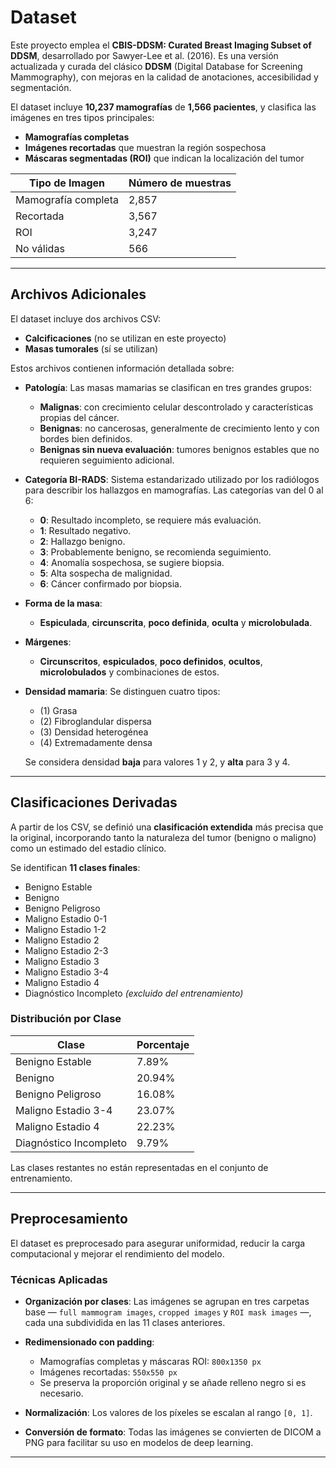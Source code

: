 # Dataset

Este proyecto emplea el **CBIS-DDSM: Curated Breast Imaging Subset of DDSM**, desarrollado por Sawyer-Lee et al. (2016). Es una versión actualizada y curada del clásico **DDSM** (Digital Database for Screening Mammography), con mejoras en la calidad de anotaciones, accesibilidad y segmentación.

El dataset incluye **10,237 mamografías** de **1,566 pacientes**, y clasifica las imágenes en tres tipos principales:

* **Mamografías completas**
* **Imágenes recortadas** que muestran la región sospechosa
* **Máscaras segmentadas (ROI)** que indican la localización del tumor

| Tipo de Imagen      | Número de muestras |
| ------------------- | ------------------ |
| Mamografía completa | 2,857              |
| Recortada           | 3,567              |
| ROI                 | 3,247              |
| No válidas          | 566                |

---

## Archivos Adicionales

El dataset incluye dos archivos CSV:

* **Calcificaciones** (no se utilizan en este proyecto)
* **Masas tumorales** (sí se utilizan)

Estos archivos contienen información detallada sobre:

* **Patología**: Las masas mamarias se clasifican en tres grandes grupos:

  * **Malignas**: con crecimiento celular descontrolado y características propias del cáncer.
  * **Benignas**: no cancerosas, generalmente de crecimiento lento y con bordes bien definidos.
  * **Benignas sin nueva evaluación**: tumores benignos estables que no requieren seguimiento adicional.

* **Categoría BI-RADS**: Sistema estandarizado utilizado por los radiólogos para describir los hallazgos en mamografías. Las categorías van del 0 al 6:

  * **0**: Resultado incompleto, se requiere más evaluación.
  * **1**: Resultado negativo.
  * **2**: Hallazgo benigno.
  * **3**: Probablemente benigno, se recomienda seguimiento.
  * **4**: Anomalía sospechosa, se sugiere biopsia.
  * **5**: Alta sospecha de malignidad.
  * **6**: Cáncer confirmado por biopsia.

* **Forma de la masa**:

  * **Espiculada**, **circunscrita**, **poco definida**, **oculta** y **microlobulada**.

* **Márgenes**:

  * **Circunscritos**, **espiculados**, **poco definidos**, **ocultos**, **microlobulados** y combinaciones de estos.

* **Densidad mamaria**: Se distinguen cuatro tipos:

  * (1) Grasa
  * (2) Fibroglandular dispersa
  * (3) Densidad heterogénea
  * (4) Extremadamente densa

  Se considera densidad **baja** para valores 1 y 2, y **alta** para 3 y 4.

---

## Clasificaciones Derivadas

A partir de los CSV, se definió una **clasificación extendida** más precisa que la original, incorporando tanto la naturaleza del tumor (benigno o maligno) como un estimado del estadio clínico.

Se identifican **11 clases finales**:

* Benigno Estable
* Benigno
* Benigno Peligroso
* Maligno Estadio 0-1
* Maligno Estadio 1-2
* Maligno Estadio 2
* Maligno Estadio 2-3
* Maligno Estadio 3
* Maligno Estadio 3-4
* Maligno Estadio 4
* Diagnóstico Incompleto *(excluido del entrenamiento)*

### Distribución por Clase

| Clase                  | Porcentaje |
| ---------------------- | ---------- |
| Benigno Estable        | 7.89%      |
| Benigno                | 20.94%     |
| Benigno Peligroso      | 16.08%     |
| Maligno Estadio 3-4    | 23.07%     |
| Maligno Estadio 4      | 22.23%     |
| Diagnóstico Incompleto | 9.79%      |

Las clases restantes no están representadas en el conjunto de entrenamiento.

---

## Preprocesamiento

El dataset es preprocesado para asegurar uniformidad, reducir la carga computacional y mejorar el rendimiento del modelo.

### Técnicas Aplicadas

* **Organización por clases**: Las imágenes se agrupan en tres carpetas base — `full mammogram images`, `cropped images` y `ROI mask images` —, cada una subdividida en las 11 clases anteriores.

* **Redimensionado con padding**:

  * Mamografías completas y máscaras ROI: `800x1350 px`
  * Imágenes recortadas: `550x550 px`
  * Se preserva la proporción original y se añade relleno negro si es necesario.

* **Normalización**: Los valores de los píxeles se escalan al rango `[0, 1]`.

* **Conversión de formato**: Todas las imágenes se convierten de DICOM a PNG para facilitar su uso en modelos de deep learning.

---
